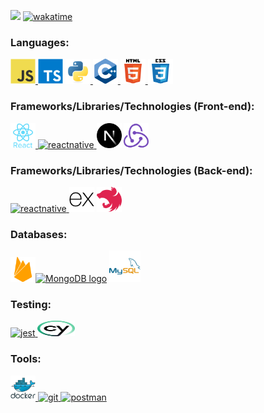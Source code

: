 ![](https://komarev.com/ghpvc/?username=alinafatima&label=PROFILE+VIEWS) [![wakatime](https://wakatime.com/badge/user/513c759d-1c3b-4602-b1c7-c4100de89570.svg)](https://wakatime.com/@513c759d-1c3b-4602-b1c7-c4100de89570)

<!--Languages-->
<h3 align="left">Languages:</h3>
<a href="https://developer.mozilla.org/en-US/docs/Web/JavaScript" target="_blank"> <img src="https://raw.githubusercontent.com/devicons/devicon/master/icons/javascript/javascript-original.svg" alt="javascript" width="40" height="40"/> </a> <a href="https://www.typescriptlang.org/" target="_blank"> <img src="https://raw.githubusercontent.com/devicons/devicon/master/icons/typescript/typescript-original.svg" alt="TypeScript logo" width="40" height="40" /></a> <a href="https://www.python.org" target="_blank"> <img src="https://raw.githubusercontent.com/devicons/devicon/master/icons/python/python-original.svg" alt="python" width="40" height="40"/> </a> <a href="https://www.w3schools.com/cpp/" target="_blank"> <img src="https://raw.githubusercontent.com/devicons/devicon/master/icons/cplusplus/cplusplus-original.svg" alt="cplusplus" width="40" height="40"/> </a> <a href="https://www.w3.org/html/" target="_blank"> <img src="https://raw.githubusercontent.com/devicons/devicon/master/icons/html5/html5-original-wordmark.svg" alt="html5" width="40" height="40"/> </a> <a href="https://www.w3schools.com/css/" target="_blank"> <img src="https://raw.githubusercontent.com/devicons/devicon/master/icons/css3/css3-original-wordmark.svg" alt="css3" width="40" height="40"/>  </a> 
<!-- Frameworks/Libraries/Technologies: Front-end-->
<h3 align="left">Frameworks/Libraries/Technologies (Front-end):</h3>
<p align="left"> <a href="https://reactjs.org/" target="_blank"> <img src="https://raw.githubusercontent.com/devicons/devicon/master/icons/react/react-original-wordmark.svg" alt="react" width="40" height="40"/> </a> <a href="https://reactnative.dev/" target="_blank"> <img src="https://reactnative.dev/img/header_logo.svg" alt="reactnative" width="40" height="40"/> </a> <a href="https://nextjs.org/" target="_blank"> <img src="https://raw.githubusercontent.com/devicons/devicon/master/icons/nextjs/nextjs-original.svg" alt="Next js logo" width="40" height="40" /></a> <a href="https://redux.js.org/" target="_blank"> <img src="https://raw.githubusercontent.com/devicons/devicon/master/icons/redux/redux-original.svg" alt="Redux logo" width="40" height="40" /></a></p>
<!-- Frameworks/Libraries/Technologies: Back-end-->
<h3 align="left">Frameworks/Libraries/Technologies (Back-end):</h3>
<p> <a href="https://nodejs.org/en/" target="_blank"> <img src="https://img.icons8.com/color/2x/nodejs.png" alt="reactnative" width="40" height="40"/> </a>  <a href="https://expressjs.com/" target="_blank"> <img src="https://raw.githubusercontent.com/devicons/devicon/master/icons/express/express-original.svg" alt="Nest js logo" width="40" height="40" /></a>   <a href="https://nestjs.com/" target="_blank"> <img src="https://github.com/devicons/devicon/blob/master/icons/nestjs/nestjs-original.svg" alt="Nest js logo" width="40" height="40" /></a>  </p>
<!-- Databases: -->
<h3 align="left">Databases:</h3>
<a href="https://firebase.google.com/" target="_blank"> <img src="https://raw.githubusercontent.com/devicons/devicon/master/icons/firebase/firebase-plain.svg" alt="firebase" width="40" height="40"/></a><a href="https://www.mongodb.com"><img src="https://www.vectorlogo.zone/logos/mongodb/mongodb-ar21.svg" alt="MongoDB logo"  width="75" height="45"></a> <a href="https://www.mysql.com/" target="_blank"> <img src="https://raw.githubusercontent.com/devicons/devicon/master/icons/mysql/mysql-original-wordmark.svg" alt="mysql" width="50" height="50"/> </a> 
<!-- Testing: -->
<h3 align="left">Testing:</h3>  
<p align="left"> <a href="https://git-scm.com/" target="_blank"> <img src="https://img.shields.io/badge/Jest-323330?style=flat-circle&logo=Jest&logoColor=white" alt="jest" width="55" height="25"/> </a>  <a href="https://www.cypress.io/"><img src="https://github.com/devicons/devicon/blob/master/icons/cypressio/cypressio-original.svg" width="60" height="25" alt="cypress logo"> </a> </p> 
<!-- Tools: -->
<h3 align="left">Tools:</h3>  
<p align="left"> <a href="https://www.docker.com/" target="_blank"> <img src="https://raw.githubusercontent.com/devicons/devicon/master/icons/docker/docker-original-wordmark.svg" alt="docker" width="40" height="40"/> </a> <a href="https://git-scm.com/" target="_blank"> <img src="https://www.vectorlogo.zone/logos/git-scm/git-scm-icon.svg" alt="git" width="40" height="40"/> </a>  <a href="https://postman.com" target="_blank"> <img src="https://www.vectorlogo.zone/logos/getpostman/getpostman-icon.svg" alt="postman" width="40" height="40"/> </a> </p>
